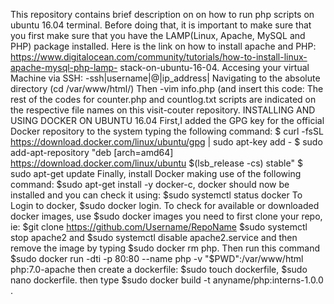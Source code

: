 This repository contains brief description on on how to run php scripts on ubuntu 16.04 terminal.
Before doing that, it is important to make sure that you first make sure that you have the LAMP(Linux, Apache, MySQL and PHP) 
package installed.
Here is the link on how to install apache and PHP: https://www.digitalocean.com/community/tutorials/how-to-install-linux-apache-mysql-php-lamp-
stack-on-ubuntu-16-04.
Accesing your virtual Machine via SSH: -ssh|username|@|ip_address|
Navigating to the absolute directory (cd /var/www/html/)
Then -vim info.php (and insert this code:<?php
                                             phpinfo();
                                          ?>
The rest of the codes for counter.php and countlog.txt scripts are indicated on the respective file names on this visit-couter 
repository.
INSTALLING AND USING DOCKER ON UBUNTU 16.04
First,I added the GPG key for the official Docker repository to the system typing the following command:
$ curl -fsSL https://download.docker.com/linux/ubuntu/gpg | sudo apt-key add -
$ sudo add-apt-repository "deb [arch=amd64] https://download.docker.com/linux/ubuntu $(lsb_release -cs) stable"
$ sudo apt-get update
Finally, install Docker making use of the following command:
$sudo apt-get install -y docker-c, docker should now be installed and you can check it using:
$sudo systemctl status docker
To Login to docker, $sudo docker login. 
To check for available or downloaded docker images, use $sudo docker images
you need to first clone your repo, ie: 
$git clone https://github.com/Username/RepoName
$sudo systemctl stop apache2 and $sudo systemctl disable apache2.service and then remove the image by typing $sudo docker rm php.
Then run this command $sudo docker run -dti -p 80:80 --name php -v "$PWD":/var/www/html php:7.0-apache then create a dockerfile:
$sudo touch dockerfile, $sudo nano dockerfile. then type $sudo docker build -t anyname/php:interns-1.0.0 .


